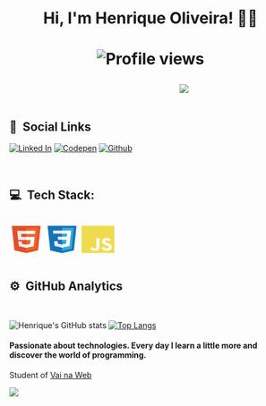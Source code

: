 <h1 align="center"> Hi, I'm Henrique Oliveira! 🤘🏾<h1>
<p align="center"> <img src="https://komarev.com/ghpvc/?username=Wanderson-Henrique-Oliveira&color=yellow" alt="Profile views" /> </p>

<img src="https://user-images.githubusercontent.com/104616883/176903596-1ad5c7fe-ab78-44c1-b8b8-afd677e5189d.png" align="right" width="200px" />
<br>
<h2> 👥 &nbsp;Social Links </h2>

<p align="left">

[![Linked In](https://img.shields.io/badge/LinkedIn-0077B5?style=for-the-badge&logo=linkedin&logoColor=white)](https://www.linkedin.com/in/wanderson-henrique-oliveira-74b718235/)
[![Codepen](https://img.shields.io/badge/Codepen-000000?style=for-the-badge&logo=codepen&logoColor=white)](https://codepen.io/HenriqueOliveira)
[![Github](https://img.shields.io/badge/GitHub-100000?style=for-the-badge&logo=github&logoColor=white)](https://github.com/Wanderson-Henrique-Oliveira)
</p>
<br>

<h2> 💻 &nbsp;Tech Stack: </h2>
<br>

<div class="techs">
    <img align="center" alt="HTML" height="50" width="60" src="https://raw.githubusercontent.com/devicons/devicon/master/icons/html5/html5-original.svg">
    <img align="center" alt="CSS" height="50" width="60" src="https://raw.githubusercontent.com/devicons/devicon/master/icons/css3/css3-original.svg">
    <img align="center" alt="Js" height="50" width="60" src="https://raw.githubusercontent.com/devicons/devicon/master/icons/javascript/javascript-plain.svg">
</div> 

<br>
<h2> ⚙️ &nbsp;GitHub Analytics </h2>
<br>


![Henrique's GitHub stats](https://github-readme-stats.vercel.app/api?username=Wanderson-Henrique-Oliveira&show_icons=true&theme=midnight-purple)
[![Top Langs](https://github-readme-stats.vercel.app/api/top-langs/?username=Wanderson-Henrique-Oliveira&layout=compact&theme=midnight-purple)](https://github.com/Wanderson-Henrique-Oliveira/github-readme-stats)


<h4>Passionate about technologies. Every day I learn a little more and discover the world of programming.</h4>
<p>Student of <a align="right" href="https://www.vainaweb.com.br/">Vai na Web</a></p>

<div align="left">
<img src="https://user-images.githubusercontent.com/104616883/176903125-80fa5d55-61ed-428d-9852-45bcdbcd8b82.png" width="100px" />
</div>
